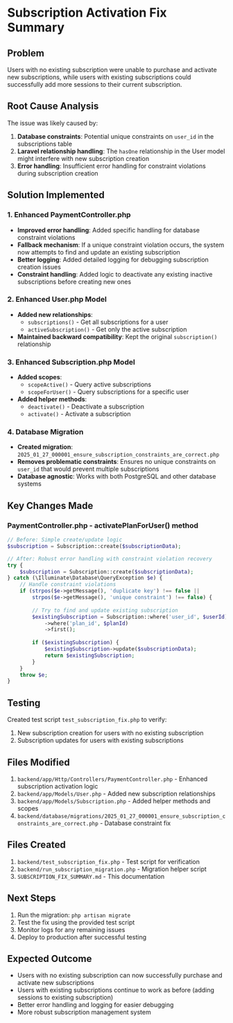 # Subscription Activation Fix Summary

## Problem
Users with no existing subscription were unable to purchase and activate new subscriptions, while users with existing subscriptions could successfully add more sessions to their current subscription.

## Root Cause Analysis
The issue was likely caused by:
1. **Database constraints**: Potential unique constraints on `user_id` in the subscriptions table
2. **Laravel relationship handling**: The `hasOne` relationship in the User model might interfere with new subscription creation
3. **Error handling**: Insufficient error handling for constraint violations during subscription creation

## Solution Implemented

### 1. Enhanced PaymentController.php
- **Improved error handling**: Added specific handling for database constraint violations
- **Fallback mechanism**: If a unique constraint violation occurs, the system now attempts to find and update an existing subscription
- **Better logging**: Added detailed logging for debugging subscription creation issues
- **Constraint handling**: Added logic to deactivate any existing inactive subscriptions before creating new ones

### 2. Enhanced User.php Model
- **Added new relationships**: 
  - `subscriptions()` - Get all subscriptions for a user
  - `activeSubscription()` - Get only the active subscription
- **Maintained backward compatibility**: Kept the original `subscription()` relationship

### 3. Enhanced Subscription.php Model
- **Added scopes**: 
  - `scopeActive()` - Query active subscriptions
  - `scopeForUser()` - Query subscriptions for a specific user
- **Added helper methods**:
  - `deactivate()` - Deactivate a subscription
  - `activate()` - Activate a subscription

### 4. Database Migration
- **Created migration**: `2025_01_27_000001_ensure_subscription_constraints_are_correct.php`
- **Removes problematic constraints**: Ensures no unique constraints on `user_id` that would prevent multiple subscriptions
- **Database agnostic**: Works with both PostgreSQL and other database systems

## Key Changes Made

### PaymentController.php - activatePlanForUser() method
```php
// Before: Simple create/update logic
$subscription = Subscription::create($subscriptionData);

// After: Robust error handling with constraint violation recovery
try {
    $subscription = Subscription::create($subscriptionData);
} catch (\Illuminate\Database\QueryException $e) {
    // Handle constraint violations
    if (strpos($e->getMessage(), 'duplicate key') !== false || 
        strpos($e->getMessage(), 'unique constraint') !== false) {
        
        // Try to find and update existing subscription
        $existingSubscription = Subscription::where('user_id', $userId)
            ->where('plan_id', $planId)
            ->first();
            
        if ($existingSubscription) {
            $existingSubscription->update($subscriptionData);
            return $existingSubscription;
        }
    }
    throw $e;
}
```

## Testing
Created test script `test_subscription_fix.php` to verify:
1. New subscription creation for users with no existing subscription
2. Subscription updates for users with existing subscriptions

## Files Modified
1. `backend/app/Http/Controllers/PaymentController.php` - Enhanced subscription activation logic
2. `backend/app/Models/User.php` - Added new subscription relationships
3. `backend/app/Models/Subscription.php` - Added helper methods and scopes
4. `backend/database/migrations/2025_01_27_000001_ensure_subscription_constraints_are_correct.php` - Database constraint fix

## Files Created
1. `backend/test_subscription_fix.php` - Test script for verification
2. `backend/run_subscription_migration.php` - Migration helper script
3. `SUBSCRIPTION_FIX_SUMMARY.md` - This documentation

## Next Steps
1. Run the migration: `php artisan migrate`
2. Test the fix using the provided test script
3. Monitor logs for any remaining issues
4. Deploy to production after successful testing

## Expected Outcome
- Users with no existing subscription can now successfully purchase and activate new subscriptions
- Users with existing subscriptions continue to work as before (adding sessions to existing subscription)
- Better error handling and logging for easier debugging
- More robust subscription management system
